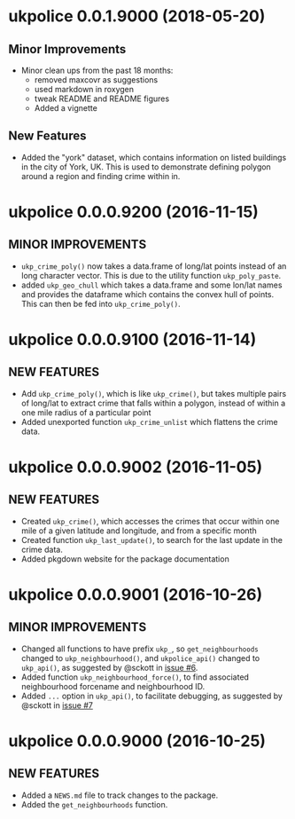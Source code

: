 # ukpolice 0.0.1.9000 (2018-05-20)

## Minor Improvements

* Minor clean ups from the past 18 months:
  * removed maxcovr as suggestions
  * used markdown in roxygen
  * tweak README and README figures
  * Added a vignette

## New Features

* Added the "york" dataset, which contains information on listed buildings in the city of York, UK. This is used to demonstrate defining polygon around a region and finding crime within in.

# ukpolice 0.0.0.9200 (2016-11-15)

## MINOR IMPROVEMENTS

* `ukp_crime_poly()` now takes a data.frame of long/lat points instead of an long character vector. This is due to the utility function `ukp_poly_paste`.
* added `ukp_geo_chull` which takes a data.frame and some lon/lat names and provides the dataframe which contains the convex hull of points. This can then be fed into `ukp_crime_poly()`.

# ukpolice 0.0.0.9100 (2016-11-14)

## NEW FEATURES

* Add `ukp_crime_poly()`, which is like `ukp_crime()`, but takes multiple pairs of long/lat to extract crime that falls within a polygon, instead of within a one mile radius of a particular point
* Added unexported function `ukp_crime_unlist` which flattens the crime data.

# ukpolice 0.0.0.9002 (2016-11-05)

## NEW FEATURES

* Created `ukp_crime()`, which accesses the crimes that occur within one mile of a given latitude and longitude, and from a specific month
* Created function `ukp_last_update()`, to search for the last update in the crime data.
* Added pkgdown website for the package documentation

# ukpolice 0.0.0.9001 (2016-10-26)

## MINOR IMPROVEMENTS
* Changed all functions to have prefix `ukp_`, so `get_neighbourhoods` changed to `ukp_neighbourhood()`, and `ukpolice_api()` changed to `ukp_api()`, as suggested by @sckott in [issue #6](https://github.com/njtierney/ukpolice/issues/6).
* Added function `ukp_neighbourhood_force()`, to find associated neighbourhood forcename and neighbourhood ID.
* Added `...` option in `ukp_api()`, to facilitate debugging, as suggested by @sckott in [issue #7](https://github.com/njtierney/ukpolice/issues/7)

# ukpolice 0.0.0.9000 (2016-10-25)

## NEW FEATURES
* Added a `NEWS.md` file to track changes to the package.
* Added the `get_neighbourhoods` function.

<!--NEW FEATURES, MINOR IMPROVEMENTS, BUG FIXES, DEPRECATED AND DEFUNCT -- >
